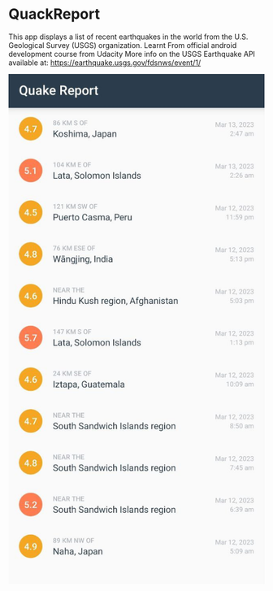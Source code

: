 # QuackReport
This app displays a list of recent earthquakes in the world from the U.S. Geological Survey (USGS) organization.
Learnt From official android development course from Udacity
More info on the USGS Earthquake API available at: https://earthquake.usgs.gov/fdsnws/event/1/

![Image](/Preview.jpg)
